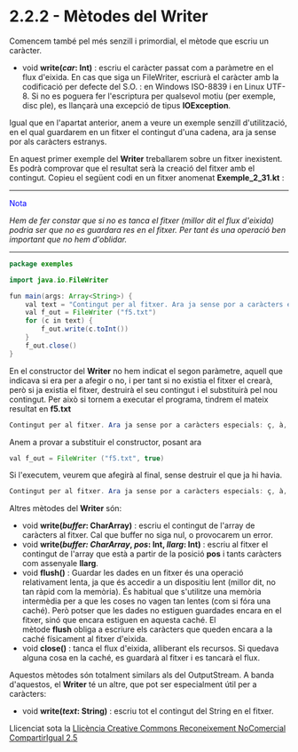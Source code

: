 # <a name="main"></a>**2.2.2 - Mètodes del Writer**
Comencem també pel més senzill i primordial, el mètode que escriu un caràcter.

- void **write(*car*: Int)** : escriu el caràcter passat com a paràmetre en el flux d'eixida. En cas que siga un FileWriter, escriurà el caràcter amb la codificació per defecte del S.O. : en Windows ISO-8839 i en Linux UTF-8. Si no es poguera fer l'escriptura per qualsevol motiu (per exemple, disc ple), es llançarà una excepció de tipus **IOException**.

Igual que en l'apartat anterior, anem a veure un exemple senzill d'utilització, en el qual guardarem en un fitxer el contingut d'una cadena, ara ja sense por als caràcters estranys.

En aquest primer exemple del **Writer** treballarem sobre un fitxer inexistent. Es podrà comprovar que el resultat serà la creació del fitxer amb el contingut. Copieu el següent codi en un fitxer anomenat **Exemple_2_31.kt** :

***
<span style="color: blue;"> Nota </span>

*Hem de fer constar que si no es tanca el fitxer (millor dit el flux d'eixida) podria ser que no es guardara res en el fitxer. Per tant és una operació ben important que no hem d'oblidar.*
***

```java
package exemples

import java.io.FileWriter

fun main(args: Array<String>) {
    val text = "Contingut per al fitxer. Ara ja sense por a caràcters especials: ç, à, ú, ..."
    val f_out = FileWriter ("f5.txt")
    for (c in text) {
        f_out.write(c.toInt())
    }
    f_out.close()
}
```



En el constructor del **Writer** no hem indicat el segon paràmetre, aquell que indicava si era per a afegir o no, i per tant si no existia el fitxer el crearà, però si ja existia el fitxer, destruirà el seu contingut i el substituirà pel nou contingut. Per això si tornem a executar el programa, tindrem el mateix resultat en **f5.txt**

```java
Contingut per al fitxer. Ara ja sense por a caràcters especials: ç, à, ú, ...
```
Anem a provar a substituir el constructor, posant ara

```java
val f_out = FileWriter ("f5.txt", true)
```

Si l'executem, veurem que afegirà al final, sense destruir el que ja hi havia.

```java
Contingut per al fitxer. Ara ja sense por a caràcters especials: ç, à, ú, ...Contingut per al fitxer. Ara ja sense por a caràcters especials: ç, à, ú, ...
```

Altres mètodes del **Writer** són:

- void **write(*buffer*: CharArray)** : escriu el contingut de l'array de caràcters al fitxer. Cal que buffer no siga nul, o provocarem un error.
- void **write(*buffer: CharArray*, *pos*: Int, *llarg*: Int)** : escriu al fitxer el contingut de l'array que està a partir de la posició **pos** i tants caràcters com assenyale **llarg**.
- void **flush()** : Guardar les dades en un fitxer és una operació relativament lenta, ja que és accedir a un dispositiu lent (millor dit, no tan ràpid com la memòria). És habitual que s'utilitze una memòria intermèdia per a que les coses no vagen tan lentes (com si fóra una caché). Però potser que les dades no estiguen guardades encara en el fitxer, sinó que encara estiguen en aquesta caché. El mètode **flush** obliga a escriure els caràcters que queden encara a la caché físicament al fitxer d'eixida.
- void **close()** : tanca el flux d'eixida, alliberant els recursos. Si quedava alguna cosa en la caché, es guardarà al fitxer i es tancarà el flux.

Aquestos mètodes són totalment similars als del OutputStream. A banda d'aquestos, el **Writer** té un altre, que pot ser especialment útil per a caràcters:

- void **write(*text*: String)** : escriu tot el contingut del String en el fitxer.



Llicenciat sota la [Llicència Creative Commons Reconeixement NoComercial CompartirIgual 2.5](http://creativecommons.org/licenses/by-nc-sa/2.5/)
